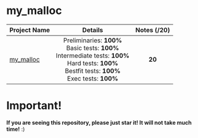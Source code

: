 # my_malloc

| Project Name    | Details                                                                                    | Notes (/20)  |
| --------------- |:------------------------------------------------------------------------------------------:| :-----------:|
| [my_malloc](https://github.com/huntears/my_malloc) | Preliminaries: **100%** <br> Basic tests: **100%** <br> Intermediate tests: **100%** <br> Hard tests: **100%** <br> Bestfit tests: **100%** <br> Exec tests: **100%** | **20**    |

# Important!
**If you are seeing this repository, please just star it! It will not take much time!** :)